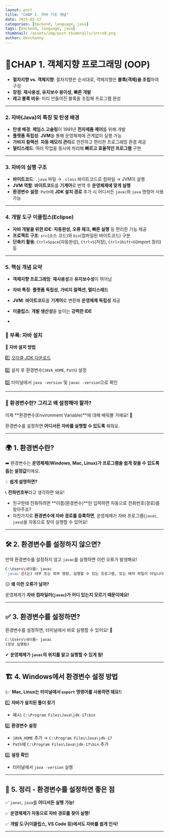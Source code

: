 ```yaml
---
layout: post
title: "CHAP 1. 자바 기초 개념"
date: 2025-05-17
categories: [backend, language, java]
tags: [backend, language, java]
thumbnail: /assets/img/post-thumbnails/intro0.png
author: Devchanny
---
```


# **📌CHAP 1. 객체지향 프로그래밍 (OOP)**

- **절차지향 vs. 객체지향**: 절차지향은 순서대로, 객체지향은 **블록(객체)을 조립**하여 구성
- **장점**: **재사용성, 유지보수 용이성, 빠른 개발**
- **레고 블록 비유**: 미리 만들어진 블록을 조립해 프로그램 완성

---

### **2. 자바(Java)의 특징 및 탄생 배경**

- **탄생 배경**: **제임스 고슬링**이 1991년 **전자제품 제어**를 위해 개발
- **플랫폼 독립성**: **JVM**을 통해 운영체제에 관계없이 실행 가능
- **가비지 컬렉션**: **자동 메모리 관리**로 안전하고 편리한 프로그래밍 환경 제공
- **멀티스레드**: 여러 작업을 동시에 처리해 **빠르고 효율적인 프로그램** 구현

---

### **3. 자바의 실행 구조**

- **바이트코드**: `.java` 파일 → `.class` 바이트코드로 컴파일 → JVM이 실행
- **JVM 역할**: **바이트코드**를 **기계어**로 번역 후 **운영체제에 맞게 실행**
- **환경변수 설정**: `Path`에 **JDK 설치 경로** 추가 시 어디서든 `javac`와 `java` 명령어 사용 가능

---

### **4. 개발 도구 이클립스(Eclipse)**

- **자바 개발을 위한 IDE**: **자동완성, 오류 체크, 빠른 실행** 등 편리한 기능 제공
- **프로젝트 구조**: `src`(소스 코드)와 `bin`(컴파일된 바이트코드) 구분
- **단축키 활용**: `Ctrl+Space`(자동완성), `Ctrl+S`(저장), `Ctrl+Shift+O`(import 정리) 등

---

### **5. 핵심 개념 요약**

- **객체지향 프로그래밍**: **재사용성**과 **유지보수성**이 뛰어남
- **자바 특징**: **플랫폼 독립성, 가비지 컬렉션, 멀티스레드**
- **JVM**: **바이트코드**를 **기계어**로 변환해 **운영체제 독립성** 제공
- **이클립스**: **개발 생산성**을 높이는 **강력한 IDE**

- 

### 📌 부록: 자바 설치

**🔹 자바 설치 방법**

1️⃣ [오라클 JDK 다운로드](https://www.oracle.com/java/technologies/javase-downloads.html)

2️⃣ 설치 후 환경변수(`JAVA_HOME`, `Path`) 설정

3️⃣ 터미널에서 `java -version` 및 `javac -version`으로 확인

---

### 📌 환경변수란? 그리고 왜 설정해야 할까?

이제 **환경변수(Environment Variable)**에 대해 배워볼 거예요! 🚀

환경변수를 설정하면 **어디서든 자바를 실행할 수 있도록** 해줘요.

---

## 🌍 **1. 환경변수란?**

➡️ 환경변수는 **운영체제(Windows, Mac, Linux)가 프로그램을 쉽게 찾을 수 있도록 돕는 설정값**이에요.

💡 **쉽게 설명하면?**

📞 **전화번호부**라고 생각하면 돼요!

- 친구한테 전화하려면 **이름(환경변수)**만 입력하면 자동으로 전화번호(경로)를 찾아주죠?
- 마찬가지로 **환경변수에 자바 경로를 등록하면**, 운영체제가 자바 프로그램(`javac`, `java`)을 자동으로 찾아 실행할 수 있어요!

---

## 🛠 **2. 환경변수를 설정하지 않으면?**

만약 환경변수를 설정하지 않고 `javac`를 실행하면 이런 오류가 발생해요!

```bash
C:\Users\내이름> javac
'javac'은(는) 내부 또는 외부 명령, 실행할 수 있는 프로그램, 또는 배치 파일이 아닙니다.
```

😥 **왜 이런 오류가 날까?**

운영체제가 **자바 컴파일러(`javac`)가 어디 있는지 모르기 때문이에요!**

---

## ✅ **3. 환경변수를 설정하면?**

환경변수를 설정하면, 터미널에서 바로 실행할 수 있어요! 🚀

```bash
C:\Users\내이름> javac
(정상 실행됨)
```

✔ **운영체제가 `javac`의 위치를 알고 실행할 수 있게 됨!**

---

## 🏗 **4. Windows에서 환경변수 설정 방법**

(✅ **Mac, Linux는 터미널에서 `export` 명령어를 사용하면 돼요!**)

1️⃣ **자바가 설치된 폴더 찾기**

- 예시: `C:\Program Files\Java\jdk-17\bin`

2️⃣ **환경변수 설정**

- `JAVA_HOME` 추가 → `C:\Program Files\Java\jdk-17`
- `Path`에 `C:\Program Files\Java\jdk-17\bin` 추가

3️⃣ **설정 확인**

- 터미널에서 `java -version` 실행

---

## 🎯 **5. 정리 - 환경변수를 설정하면 좋은 점**

✅ `javac`, `java`를 **어디서든 실행 가능!**

✅ **운영체제가 자동으로 자바 경로를 찾아 실행!**

✅ **개발 도구(이클립스, VS Code 등)에서도 자바를 쉽게 인식!**

---
